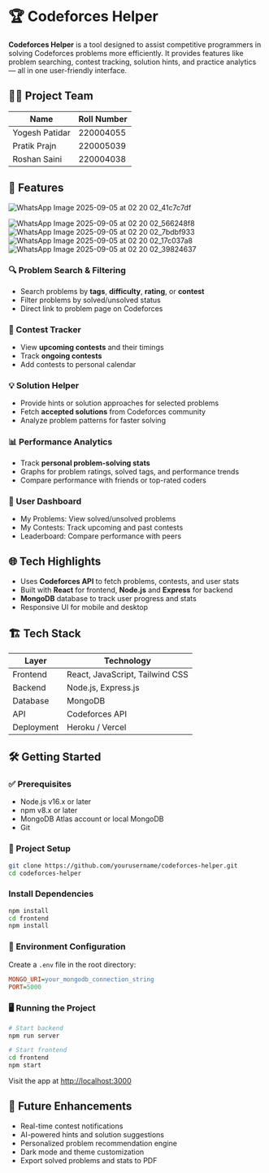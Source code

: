 # 🏆 Codeforces Helper

**Codeforces Helper** is a tool designed to assist competitive programmers in solving Codeforces problems more efficiently. It provides features like problem searching, contest tracking, solution hints, and practice analytics — all in one user-friendly interface.

## 👨‍💻 Project Team

| Name           | Roll Number |
| -------------- | ----------- |
| Yogesh Patidar | 220004055   |
| Pratik Prajn   | 220005039   |
| Roshan Saini   | 220004038   |

## 🚀 Features

![WhatsApp Image 2025-09-05 at 02 20 02_41c7c7df](https://github.com/user-attachments/assets/386ecd84-cac3-459b-868c-56b7d640432a)

![WhatsApp Image 2025-09-05 at 02 20 02_566248f8](https://github.com/user-attachments/assets/87c2d843-2bbe-4c08-b4f3-14b229ff2532)
![WhatsApp Image 2025-09-05 at 02 20 02_7bdbf933](https://github.com/user-attachments/assets/abe98aee-1ee0-4328-abb4-ed0e1db768ec)
![WhatsApp Image 2025-09-05 at 02 20 02_17c037a8](https://github.com/user-attachments/assets/76b2b768-907d-4e14-bfe5-6109addcb79d)
![WhatsApp Image 2025-09-05 at 02 20 02_39824637](https://github.com/user-attachments/assets/4c3f7139-9d83-443f-8613-ed3ccc14dfc2)

### 🔍 Problem Search & Filtering

* Search problems by **tags**, **difficulty**, **rating**, or **contest**
* Filter problems by solved/unsolved status
* Direct link to problem page on Codeforces

### 🧩 Contest Tracker

* View **upcoming contests** and their timings
* Track **ongoing contests**
* Add contests to personal calendar

### 💡 Solution Helper

* Provide hints or solution approaches for selected problems
* Fetch **accepted solutions** from Codeforces community
* Analyze problem patterns for faster solving

### 📊 Performance Analytics

* Track **personal problem-solving stats**
* Graphs for problem ratings, solved tags, and performance trends
* Compare performance with friends or top-rated coders

### 👤 User Dashboard

* My Problems: View solved/unsolved problems
* My Contests: Track upcoming and past contests
* Leaderboard: Compare performance with peers

## 🌐 Tech Highlights

* Uses **Codeforces API** to fetch problems, contests, and user stats
* Built with **React** for frontend, **Node.js** and **Express** for backend
* **MongoDB** database to track user progress and stats
* Responsive UI for mobile and desktop

## 🏗️ Tech Stack

| Layer      | Technology                      |
| ---------- | ------------------------------- |
| Frontend   | React, JavaScript, Tailwind CSS |
| Backend    | Node.js, Express.js             |
| Database   | MongoDB                         |
| API        | Codeforces API                  |
| Deployment | Heroku / Vercel                 |

## 🛠️ Getting Started

### ✅ Prerequisites

* Node.js v16.x or later
* npm v8.x or later
* MongoDB Atlas account or local MongoDB
* Git

### 🔧 Project Setup

```bash
git clone https://github.com/yourusername/codeforces-helper.git
cd codeforces-helper
```

### Install Dependencies

```bash
npm install
cd frontend
npm install
```

### 📄 Environment Configuration

Create a `.env` file in the root directory:

```ini
MONGO_URI=your_mongodb_connection_string
PORT=5000
```

### 🖥️ Running the Project

```bash
# Start backend
npm run server

# Start frontend
cd frontend
npm start
```

Visit the app at [http://localhost:3000](http://localhost:3000)

## 🔮 Future Enhancements

* Real-time contest notifications
* AI-powered hints and solution suggestions
* Personalized problem recommendation engine
* Dark mode and theme customization
* Export solved problems and stats to PDF
